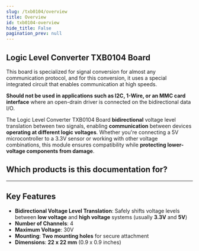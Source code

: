 ```yaml
---
slug: /txb0104/overview
title: Overview
id: txb0104-overview 
hide_title: False
pagination_prev: null
---
```


## Logic Level Converter TXB0104 Board

This board is specialized for signal conversion for almost any communication protocol, and for this conversion, it uses a special integrated circuit that enables communication at high speeds.

<InfoBox>**Should not be used in applications such as I2C, 1-Wire, or an MMC card
interface** where an open-drain driver is connected on the bidirectional data I/O.</InfoBox>

The Logic Level Converter TXB0104 Board **bidirectional** voltage level translation between two signals, enabling **communication** between devices **operating at different logic voltages**. Whether you're connecting a 5V microcontroller to a 3.3V sensor or working with other voltage combinations, this module ensures compatibility while **protecting lower-voltage components from damage**.

<CenteredImage src="/img/txb0104/333017.png" alt="logic-level-converter" caption="Logic Level Converter TXB0104 Board"/>

## Which products is this documentation for?

<QuickLink 
  title="Logic Level Converter TXB0104" 
  description="333017"
  url="https://soldered.com/product/logic-level-converter-i2c-txs0104-breakout/"
  image="/img/txb0104/333017.png" 
/>

---

## Key Features

- **Bidirectional Voltage Level Translation**: Safely shifts voltage levels between **low voltage** and **high voltage** systems (usually **3.3V** and **5V**)
- **Number of Channels**: 4
- **Maximum Voltage**: 30V
- **Mounting**: **Two mounting holes** for secure attachment
- **Dimensions**: **22 x 22 mm** (0.9 x 0.9 inches)